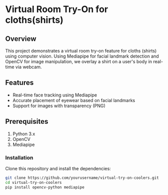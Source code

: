 # Virtual Room Try-On for cloths(shirts)

## Overview

This project demonstrates a virtual room try-on feature for cloths (shirts) using computer vision. Using Mediapipe for facial landmark detection and OpenCV for image manipulation, we overlay a shirt on a user's body in real-time via webcam.

## Features

- Real-time face tracking using Mediapipe
- Accurate placement of eyewear based on facial landmarks
- Support for images with transparency (PNG)

## Prerequisites

1. Python 3.x
2. OpenCV
3. Mediapipe

### Installation

Clone this repository and install the dependencies:

```bash
git clone https://github.com/yourusername/virtual-try-on-coolers.git
cd virtual-try-on-coolers
pip install opencv-python mediapipe
